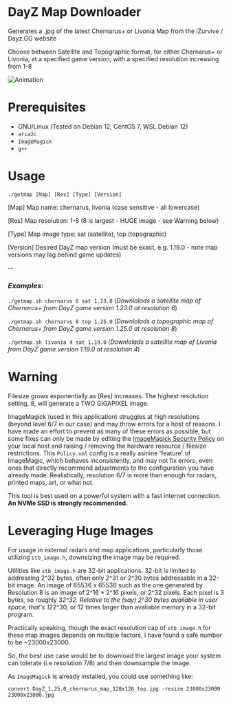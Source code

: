 # DayZ Map Downloader
Generates a .jpg of the latest Chernarus+ or Livonia Map from the iZurvive / Dayz.GG website

Choose between Satellite and Topographic format, for either Chernarus+ or Livonia, at a specified game version, with a specified resolution increasing from 1-8

![Animation](https://user-images.githubusercontent.com/3127698/208580587-369eb715-0002-4da2-9047-1493bee4ebf7.gif)

# Prerequisites

- GNU/Linux (Tested on Debian 12, CentOS 7, WSL Debian 12)
- `aria2c`
- `ImageMagick`
- `g++`

# Usage

`./getmap [Map] [Res] [Type] [Version]`

[Map] Map name: chernarus, livonia (case sensitive - all lowercase)

[Res]  Map resolution: 1-8 (8 is largest - HUGE image - see Warning below)

[Type] Map image type: sat (satellite), top (topographic)

[Version] Desired DayZ map version (must be exact, e.g. 1.19.0 - note map versions may lag behind game updates)

--

### _Examples:_

`./getmap.sh chernarus 6 sat 1.23.0` (_Downlolads a satellite map of Chernarus+ from DayZ game version 1.23.0 at resolution 6_)

`./getmap.sh chernarus 8 top 1.25.0` (_Downlolads a topographic map of Chernarus+ from DayZ game version 1.25.0 at resolution 8_)

`./getmap.sh livonia 4 sat 1.19.0` (_Downlolads a satellite map of Livonia from DayZ game version 1.19.0 at resolution 4_)

# Warning

Filesize grows exponentially as [Res] increases. The highest resolution setting, 8, will generate a TWO GIGAPIXEL image.

ImageMagick (used in this application) struggles at high resolutions (beyond level 6/7 in our case) and may throw errors for a host of reasons.
I have made an effort to prevent as many of these errors as possible, but some fixes can only be made by editing the [ImageMagick Security Policy](https://imagemagick.org/script/security-policy.php) on your local host and raising / removing the hardware resource / filesize restrictions. This `Policy.xml` config is a really asinine 'feature' of ImageMagic, which behaves inconsistently, and may not fix errors, even ones that directly recommend adjustments to the configuration you have already made. Realistically, resolution 6/7 is more than enough for radars, printed maps, art, or what not.

This tool is best used on a powerful system with a fast internet connection. **An NVMe SSD is strongly recommended.**

# Leveraging Huge Images

For usage in external radars and map applications, particularly those utilizing `stb_image.h`, downsizing the image may be required.

Utilities like `stb_image.h` are 32-bit applications. 32-bit is limited to addressing 2^32 bytes, often only 2^31 or 2^30 bytes addressable in a 32-bit image.
An image of 65536 x 65536 such as the one generated by Resolution 8 is an image of 2^16 * 2^16 pixels, or 2^32 pixels. Each pixel is 3 bytes, so roughly 3*2^32. 
Relative to the (say) 2^30 bytes available in user space, that's 12*2^30, or 12 times larger than avaliable memory in a 32-bit program.

Practically speaking, though the exact resolution cap of `stb_image.h` for these map images depends on multiple factors, I have found a safe number to be ~23000x23000.

So, the best use case would be to download the largest image your system can tolerate (i.e resolution 7/8) and then downsample the image.

As `ImageMagick` is already installed, you could use something like:

`convert DayZ_1.25.0_chernarus_map_128x128_top.jpg -resize 23000x23000 23000x23000.jpg`

